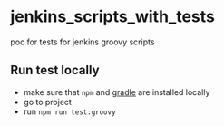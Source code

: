 # jenkins_scripts_with_tests
poc for tests for jenkins groovy scripts

## Run test locally
- make sure that `npm` and [gradle](https://gradle.org/install/) are installed locally
- go to project
- run `npm run test:groovy`
